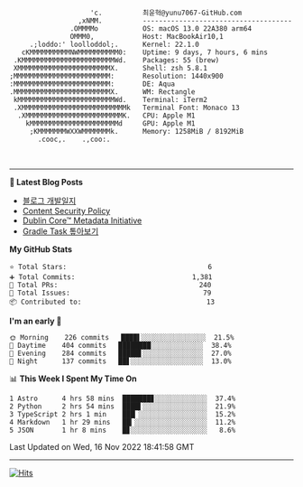 
```text
                    'c.          최윤혁@yunu7067-GitHub.com
                 ,xNMM.          -------------------------------------
               .OMMMMo           OS: macOS 13.0 22A380 arm64
               OMMM0,            Host: MacBookAir10,1
     .;loddo:' loolloddol;.      Kernel: 22.1.0
   cKMMMMMMMMMMNWMMMMMMMMMM0:    Uptime: 9 days, 7 hours, 6 mins
 .KMMMMMMMMMMMMMMMMMMMMMMMWd.    Packages: 55 (brew)
 XMMMMMMMMMMMMMMMMMMMMMMMX.      Shell: zsh 5.8.1
;MMMMMMMMMMMMMMMMMMMMMMMM:       Resolution: 1440x900
:MMMMMMMMMMMMMMMMMMMMMMMM:       DE: Aqua
.MMMMMMMMMMMMMMMMMMMMMMMMX.      WM: Rectangle
 kMMMMMMMMMMMMMMMMMMMMMMMMWd.    Terminal: iTerm2
 .XMMMMMMMMMMMMMMMMMMMMMMMMMMk   Terminal Font: Monaco 13
  .XMMMMMMMMMMMMMMMMMMMMMMMMK.   CPU: Apple M1
    kMMMMMMMMMMMMMMMMMMMMMMd     GPU: Apple M1
     ;KMMMMMMMWXXWMMMMMMMk.      Memory: 1258MiB / 8192MiB
       .cooc,.    .,coo:.

```

<br />

---

<!--START_SECTION:msrm-->

**📕  Latest Blog Posts**

- [블로그 개발일지](https://yunu7067.github.io/p/blog-development-diary/)
- [Content Security Policy](https://yunu7067.github.io/p/content-security-policy/)
- [Dublin Core™ Metadata Initiative](https://yunu7067.github.io/p/dublincore/)
- [Gradle Task 톺아보기](https://yunu7067.github.io/p/gradle-tasks/)

**My GitHub Stats**
```text
⭐ Total Stars:                                   6
➕ Total Commits:                             1,381
🔀 Total PRs:                                   240
🚩 Total Issues:                                 79
📦 Contributed to:                               13
```

**I'm an early 🐤**
```text
🌞 Morning    226 commits   ████▌░░░░░░░░░░░░░░░░  21.5%
🌆 Daytime    404 commits   ████████░░░░░░░░░░░░░  38.4%
🌃 Evening    284 commits   █████▋░░░░░░░░░░░░░░░  27.0%
🌙 Night      137 commits   ██▋░░░░░░░░░░░░░░░░░░  13.0%
```

📊 **This Week I Spent My Time On**
```text
1 Astro      4 hrs 58 mins  ███████▊░░░░░░░░░░░░░  37.4%
2 Python     2 hrs 54 mins  ████▌░░░░░░░░░░░░░░░░  21.9%
3 TypeScript 2 hrs 1 min    ███▏░░░░░░░░░░░░░░░░░  15.2%
4 Markdown   1 hr 29 mins   ██▎░░░░░░░░░░░░░░░░░░  11.2%
5 JSON       1 hr 8 mins    █▊░░░░░░░░░░░░░░░░░░░   8.6%
```

Last Updated on Wed, 16 Nov 2022 18:41:58 GMT

<!--END_SECTION:msrm-->

---

<!-- https://hits.seeyoufarm.com -->  
[![Hits](https://hits.seeyoufarm.com/api/count/incr/badge.svg?url=https%3A%2F%2Fgithub.com%2Fyunu7067&count_bg=%2379C83D&title_bg=%23555555&icon=&icon_color=%23E7E7E7&title=Visited&edge_flat=true)](https://hits.seeyoufarm.com)
